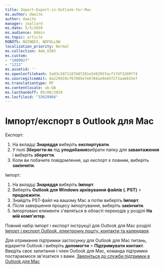```yaml
---
title: Import-Export-in-Outlook-for-Mac
ms.author: daeite
author: daeite
manager: joallard
ms.date: 5/3/2019
ms.audience: Admin
ms.topic: article
ROBOTS: NOINDEX, NOFOLLOW
localization_priority: Normal
ms.collection: Adm_O365
ms.custom:
- "1800027"
- "1222"
ms.assetid: ''
ms.openlocfilehash: 5a03c5871187b07201e548295facf17df3209f74
ms.sourcegitcommit: 6a229919cf67005e7e67841e9e45f2f3aa6833ef
ms.translationtype: MT
ms.contentlocale: uk-UA
ms.lasthandoff: 05/06/2019
ms.locfileid: "33629966"
---
```

# <a name="importexport-in-outlook-for-mac"></a>Імпорт/експорт в Outlook для Mac 

Експорт:
1. На вкладці **Знаряддя** виберіть **експортувати**.
2. У полі **Зберегти як** під **уподобання**вибрати папку для **завантаження** і виберіть **зберегти**.
3. Коли ви побачите повідомлення, що експорт є повним, виберіть **закінчити**.

Імпорт:
1. На вкладці **Знаряддя** виберіть **Імпорт**.
2. Виберіть **Outlook для Windows архівування файлів (. PST)** > **продовжити**.
3. Знайдіть PST-файл на вашому Mac а потім виберіть **Імпорт**.
4. Після завершення процесу імпортування, виберіть **закінчити**.
5. Імпортовані елементи з'являться в області переходів у розділі **На мій комп'ютер**.

Повний набір імпорт і експорт інструкції для Outlook для Mac розділі [Імпорт і експорт Outlook, електронну пошту, контакти та календаря](https://support.office.com/article/92577192-3881-4502-b79d-c3bbada6c8ef#ID0EAACAAA=Mac). 

Для отримання підтримки застосунку для Outlook для Mac питань, відкриття Outlook і виберіть **допомогти** > **Підтримувати контакт**. Введіть своє запитання і член Outlook для Mac, команда підтримки постараємося зв'язатися з вами. [Зверніться до служби підтримки в Outlook для Mac](https://go.microsoft.com/fwlink/?linkid=2002400&clcid=0x409)